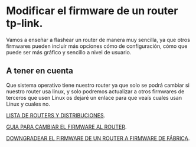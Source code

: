 # Modificar el firmware de un router tp-link.
Vamos a enseñar a flashear un router  de manera muy sencilla, ya que otros firmwares pueden incluir más opciones cómo de configuración, cómo que puede ser más gráfico y sencillo a nivel de usuario.
## A tener en cuenta
Que sistema operativo tiene nuestro router ya que solo se podrá cambiar si nuestro router usa linux, y solo podremos actualizar a otros firmwares de terceros que usen Linux os dejaré un enlace para que veaís cuales usan Linux y cuales no.

[LISTA DE ROUTERS Y DISTRIBUCIONES](https://en.wikipedia.org/wiki/List_of_router_and_firewall_distributions).

[GUIA PARA CAMBIAR EL FIRMWARE AL ROUTER](https://serrogard.github.io/Firmware/Guia%20Firmware).

[DOWNGRADEAR EL FIRMWARE DE UN ROUTER A FIRMWARE DE FÁBRICA](https://serrogard.github.io/Firmware/Downgradear%20Firmware).
